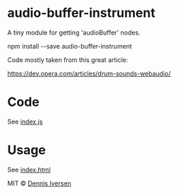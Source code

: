# audio-buffer-instrument

A tiny module for getting 'audioBuffer' nodes.

npm install --save audio-buffer-instrument

Code mostly taken from this great article:

https://dev.opera.com/articles/drum-sounds-webaudio/

# Code

See [index.js](index.js)

# Usage

See [index.html](index.html)

MIT © [Dennis Iversen](https://github.com/diversen)

